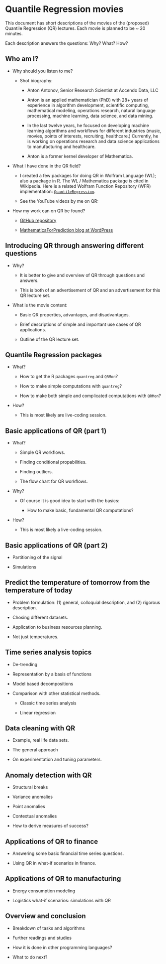 # Quantile Regression movies

This document has short descriptions of the movies of the (proposed) Quantile Regression (QR) lectures.
Each movie is planned to be ~ 20 minutes. 

Each description answers the questions: Why? What? How? 


## Who am I?

- Why should you listen to me?
 
   - Shot biography:
   
     - Anton Antonov, Senior Research Scientist at Accendo Data, LLC    
   
     - Anton is an applied mathematician (PhD) with 28+ years of experience in algorithm development, scientific computing, mathematical modeling, operations research, natural language processing, machine learning, data science, and data mining.   
     
     - In the last twelve years, he focused on developing machine learning algorithms and workflows for different industries (music, movies, points of interests, recruiting, healthcare.) Currently, he is working on operations research and data science applications to manufacturing and healthcare.   
     
     - Anton is a former kernel developer of Mathematica.

- What I have done in the QR field?

  - I created a few packages for doing QR in Wolfram Language (WL); also a package in R.
  The WL / Mathematica package is cited in Wikipedia.
  Here is a related Wolfram Function Repository (WFR) implementation: 
  [`QuantileRegression`](https://resources.wolframcloud.com/FunctionRepository/resources/QuantileRegression).
  
  - See the YouTube videos by me on QR:
  
- How my work can on QR be found?

  - [GitHub repository](https://github.com/antononcube)
  
  - [MathematicaForPrediction blog at WordPress](https://mathematicaforprediction.wordpress.com)   
   
## Introducing QR through answering different questions
   
- Why?
 
  - It is better to give and overview of QR through questions and answers.
  
  - This is both of an advertisement of QR and an advertisement for this QR lecture set.
  
- What is the movie content:

  - Basic QR properties, advantages, and disadvantages.
  
  - Brief descriptions of simple and important use cases of QR applications.
  
  - Outline of the QR lecture set.    

## Quantile Regression packages  
  
- What?
 
  - How to get the R packages `quantreg` and `QRMon`?
  
  - How to make simple computations with `quantreg`?
  
  - How to make both simple and complicated computations with `QRMon`?
  
- How?

  - This is most likely are live-coding session.
  
    
## Basic applications of QR (part 1)

- What?
 
  - Simple QR workflows.
  
  - Finding conditional propabilities.
 
  - Finding outliers.
  
  - The flow chart for QR workflows.
  
- Why?

  - Of course it is good idea to start with the basics: 
  
     - How to make basic, fundamental QR computations?
     
- How?

  - This is most likely a live-coding session.
  

## Basic applications of QR (part 2)

- Partitioning of the signal

- Simulations


## Predict the temperature of tomorrow from the temperature of today

- Problem formulation: (1) general, colloquial description, and (2) rigorous description.

- Chosing different datasets.

- Application to business resources planning.

- Not just temperatures.

           
## Time series analysis topics

- De-trending

- Representation by a basis of functions

- Model based decompositions

- Comparison with other statistical methods.

  - Classic time series analysis
  
  - Linear regression
  
## Data cleaning with QR

- Example, real life data sets.

- The general approach

- On experimentation and tuning parameters.

## Anomaly detection with QR

- Structural breaks
        
- Variance anomalies

- Point anomalies

- Contextual anomalies

- How to derive measures of success?

## Applications of QR to finance

- Answering some basic financial time series questions. 

- Using QR in what-if scenarios in finance.

## Applications of QR to manufacturing

- Energy consumption modeling

- Logistics what-if scenarios: simulations with QR

## Overview and conclusion

- Breakdown of tasks and algorithms

- Further readings and studies

- How it is done in other programming languages?

- What to do next?